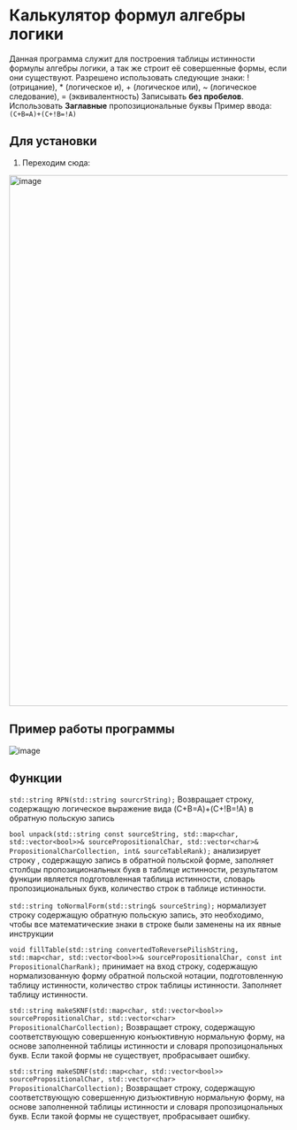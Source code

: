 # Калькулятор формул алгебры логики

Данная программа служит для построения таблицы истинности формулы алгебры логики, а так же строит её совершенные формы, если они существуют.
Разрешено использовать следующие знаки: ! (отрицание), * (логическое и), + (логическое или), ~ (логическое следование),  = (эквивалентность)
Записывать **без пробелов**. Использовать **Заглавные** пропозициональные буквы
Пример ввода: `(C+B=A)+(C+!B=!A)`

## Для установки
1. Переходим сюда:
<img width="960" alt="image" src="https://github.com/a1ndreay/LogicCalc/assets/104272612/3b76d4e5-f920-441e-9fea-4e5778e380f8">


## Пример работы программы
![image](https://github.com/a1ndreay/LogicCalc/assets/104272612/85d0bc95-10b6-4c60-b585-94c536489b57)


## Функции
`std::string RPN(std::string sourcrString);` Возвращает строку, содержащую логическое выражение вида (C+B=A)+(C+!B=!A) в обратную польскую запись

`bool unpack(std::string const sourceString, std::map<char, std::vector<bool>>& sourcePropositionalChar, std::vector<char>& PropositionalCharCollection, int& sourceTableRank);` анализирует строку , содержащую запись в обратной польской форме, заполняет столбцы пропозициональных букв в таблице истинности, результатом функции является подготовленная таблица истинности, словарь пропозициональных букв, количество строк в таблице истинности.

`std::string toNormalForm(std::string& sourceString);` нормализует строку содержащую обратную польскую запись, это необходимо, чтобы все математические знаки в строке были заменены на их явные инструкции

`void fillTable(std::string convertedToReversePilishString, std::map<char, std::vector<bool>>& sourcePropositionalChar, const int PropositionalCharRank);` принимает на вход строку, содержащую нормализованную форму обратной польской нотации, подготовленную таблицу истинности, количество строк таблицы истинности. Заполняет таблицу истинности.

`std::string makeSKNF(std::map<char, std::vector<bool>> sourcePropositionalChar, std::vector<char> PropositionalCharCollection);` Возвращает строку, содержащую соответствующую совершенную конъюктивную нормальную форму, на основе заполненной таблицы истинности и словаря пропозицональных букв. Если такой формы не существует, пробрасывает ошибку.

`std::string makeSDNF(std::map<char, std::vector<bool>> sourcePropositionalChar, std::vector<char> PropositionalCharCollection);` Возвращает строку, содержащую соответствующую совершенную дизъюктивную нормальную форму, на основе заполненной таблицы истинности и словаря пропозицональных букв. Если такой формы не существует, пробрасывает ошибку.


